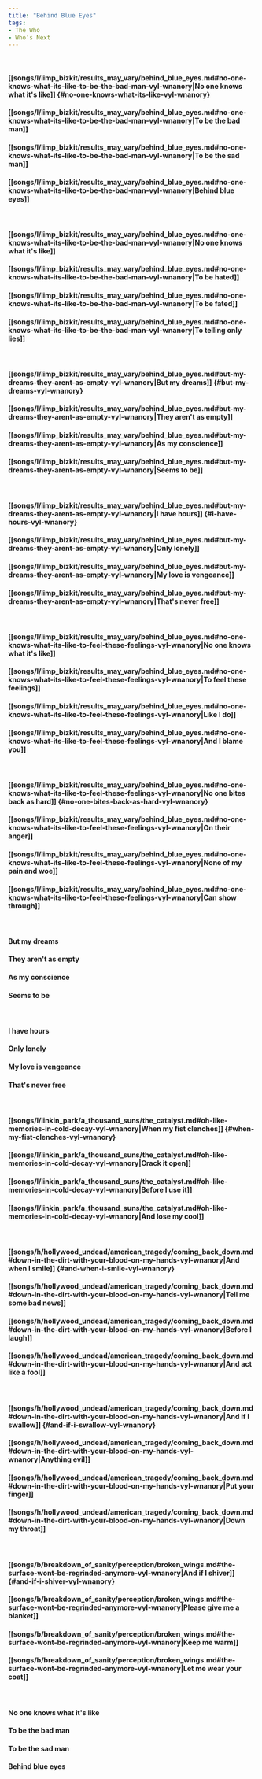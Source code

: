 ```yaml
---
title: "Behind Blue Eyes"
tags:
- The Who
- Who’s Next
---
```

&nbsp;
#### [[songs/l/limp_bizkit/results_may_vary/behind_blue_eyes.md#no-one-knows-what-its-like-to-be-the-bad-man-vyl-wnanory|No one knows what it's like]] {#no-one-knows-what-its-like-vyl-wnanory}
#### [[songs/l/limp_bizkit/results_may_vary/behind_blue_eyes.md#no-one-knows-what-its-like-to-be-the-bad-man-vyl-wnanory|To be the bad man]]
#### [[songs/l/limp_bizkit/results_may_vary/behind_blue_eyes.md#no-one-knows-what-its-like-to-be-the-bad-man-vyl-wnanory|To be the sad man]]
#### [[songs/l/limp_bizkit/results_may_vary/behind_blue_eyes.md#no-one-knows-what-its-like-to-be-the-bad-man-vyl-wnanory|Behind blue eyes]]
&nbsp;
#### [[songs/l/limp_bizkit/results_may_vary/behind_blue_eyes.md#no-one-knows-what-its-like-to-be-the-bad-man-vyl-wnanory|No one knows what it's like]]
#### [[songs/l/limp_bizkit/results_may_vary/behind_blue_eyes.md#no-one-knows-what-its-like-to-be-the-bad-man-vyl-wnanory|To be hated]]
#### [[songs/l/limp_bizkit/results_may_vary/behind_blue_eyes.md#no-one-knows-what-its-like-to-be-the-bad-man-vyl-wnanory|To be fated]]
#### [[songs/l/limp_bizkit/results_may_vary/behind_blue_eyes.md#no-one-knows-what-its-like-to-be-the-bad-man-vyl-wnanory|To telling only lies]]
&nbsp;
#### [[songs/l/limp_bizkit/results_may_vary/behind_blue_eyes.md#but-my-dreams-they-arent-as-empty-vyl-wnanory|But my dreams]] {#but-my-dreams-vyl-wnanory}
#### [[songs/l/limp_bizkit/results_may_vary/behind_blue_eyes.md#but-my-dreams-they-arent-as-empty-vyl-wnanory|They aren't as empty]]
#### [[songs/l/limp_bizkit/results_may_vary/behind_blue_eyes.md#but-my-dreams-they-arent-as-empty-vyl-wnanory|As my conscience]]
#### [[songs/l/limp_bizkit/results_may_vary/behind_blue_eyes.md#but-my-dreams-they-arent-as-empty-vyl-wnanory|Seems to be]]
&nbsp;
#### [[songs/l/limp_bizkit/results_may_vary/behind_blue_eyes.md#but-my-dreams-they-arent-as-empty-vyl-wnanory|I have hours]] {#i-have-hours-vyl-wnanory}
#### [[songs/l/limp_bizkit/results_may_vary/behind_blue_eyes.md#but-my-dreams-they-arent-as-empty-vyl-wnanory|Only lonely]]
#### [[songs/l/limp_bizkit/results_may_vary/behind_blue_eyes.md#but-my-dreams-they-arent-as-empty-vyl-wnanory|My love is vengeance]]
#### [[songs/l/limp_bizkit/results_may_vary/behind_blue_eyes.md#but-my-dreams-they-arent-as-empty-vyl-wnanory|That's never free]]
&nbsp;
#### [[songs/l/limp_bizkit/results_may_vary/behind_blue_eyes.md#no-one-knows-what-its-like-to-feel-these-feelings-vyl-wnanory|No one knows what it's like]]
#### [[songs/l/limp_bizkit/results_may_vary/behind_blue_eyes.md#no-one-knows-what-its-like-to-feel-these-feelings-vyl-wnanory|To feel these feelings]]
#### [[songs/l/limp_bizkit/results_may_vary/behind_blue_eyes.md#no-one-knows-what-its-like-to-feel-these-feelings-vyl-wnanory|Like I do]]
#### [[songs/l/limp_bizkit/results_may_vary/behind_blue_eyes.md#no-one-knows-what-its-like-to-feel-these-feelings-vyl-wnanory|And I blame you]]
&nbsp;
#### [[songs/l/limp_bizkit/results_may_vary/behind_blue_eyes.md#no-one-knows-what-its-like-to-feel-these-feelings-vyl-wnanory|No one bites back as hard]] {#no-one-bites-back-as-hard-vyl-wnanory}
#### [[songs/l/limp_bizkit/results_may_vary/behind_blue_eyes.md#no-one-knows-what-its-like-to-feel-these-feelings-vyl-wnanory|On their anger]]
#### [[songs/l/limp_bizkit/results_may_vary/behind_blue_eyes.md#no-one-knows-what-its-like-to-feel-these-feelings-vyl-wnanory|None of my pain and woe]]
#### [[songs/l/limp_bizkit/results_may_vary/behind_blue_eyes.md#no-one-knows-what-its-like-to-feel-these-feelings-vyl-wnanory|Can show through]]
&nbsp;
#### But my dreams
#### They aren't as empty
#### As my conscience
#### Seems to be
&nbsp;
#### I have hours
#### Only lonely
#### My love is vengeance
#### That's never free
&nbsp;
#### [[songs/l/linkin_park/a_thousand_suns/the_catalyst.md#oh-like-memories-in-cold-decay-vyl-wnanory|When my fist clenches]] {#when-my-fist-clenches-vyl-wnanory}
#### [[songs/l/linkin_park/a_thousand_suns/the_catalyst.md#oh-like-memories-in-cold-decay-vyl-wnanory|Crack it open]]
#### [[songs/l/linkin_park/a_thousand_suns/the_catalyst.md#oh-like-memories-in-cold-decay-vyl-wnanory|Before I use it]]
#### [[songs/l/linkin_park/a_thousand_suns/the_catalyst.md#oh-like-memories-in-cold-decay-vyl-wnanory|And lose my cool]]
&nbsp;
#### [[songs/h/hollywood_undead/american_tragedy/coming_back_down.md#down-in-the-dirt-with-your-blood-on-my-hands-vyl-wnanory|And when I smile]] {#and-when-i-smile-vyl-wnanory}
#### [[songs/h/hollywood_undead/american_tragedy/coming_back_down.md#down-in-the-dirt-with-your-blood-on-my-hands-vyl-wnanory|Tell me some bad news]]
#### [[songs/h/hollywood_undead/american_tragedy/coming_back_down.md#down-in-the-dirt-with-your-blood-on-my-hands-vyl-wnanory|Before I laugh]]
#### [[songs/h/hollywood_undead/american_tragedy/coming_back_down.md#down-in-the-dirt-with-your-blood-on-my-hands-vyl-wnanory|And act like a fool]]
&nbsp;
#### [[songs/h/hollywood_undead/american_tragedy/coming_back_down.md#down-in-the-dirt-with-your-blood-on-my-hands-vyl-wnanory|And if I swallow]] {#and-if-i-swallow-vyl-wnanory}
#### [[songs/h/hollywood_undead/american_tragedy/coming_back_down.md#down-in-the-dirt-with-your-blood-on-my-hands-vyl-wnanory|Anything evil]]
#### [[songs/h/hollywood_undead/american_tragedy/coming_back_down.md#down-in-the-dirt-with-your-blood-on-my-hands-vyl-wnanory|Put your finger]]
#### [[songs/h/hollywood_undead/american_tragedy/coming_back_down.md#down-in-the-dirt-with-your-blood-on-my-hands-vyl-wnanory|Down my throat]]
&nbsp;
#### [[songs/b/breakdown_of_sanity/perception/broken_wings.md#the-surface-wont-be-regrinded-anymore-vyl-wnanory|And if I shiver]] {#and-if-i-shiver-vyl-wnanory}
#### [[songs/b/breakdown_of_sanity/perception/broken_wings.md#the-surface-wont-be-regrinded-anymore-vyl-wnanory|Please give me a blanket]]
#### [[songs/b/breakdown_of_sanity/perception/broken_wings.md#the-surface-wont-be-regrinded-anymore-vyl-wnanory|Keep me warm]]
#### [[songs/b/breakdown_of_sanity/perception/broken_wings.md#the-surface-wont-be-regrinded-anymore-vyl-wnanory|Let me wear your coat]]
&nbsp;
#### No one knows what it's like
#### To be the bad man
#### To be the sad man
#### Behind blue eyes

